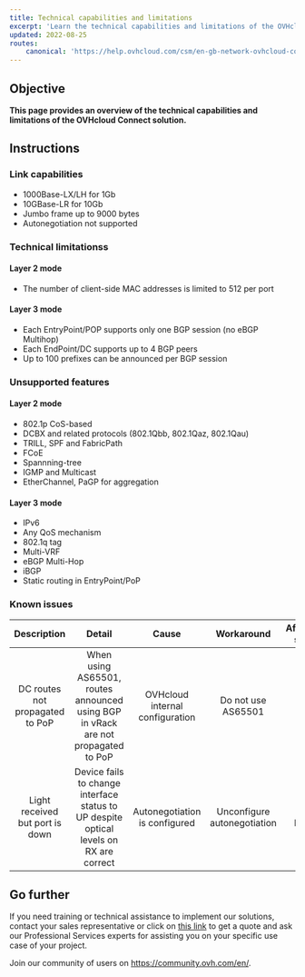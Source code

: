 ```yaml
---
title: Technical capabilities and limitations
excerpt: 'Learn the technical capabilities and limitations of the OVHcloud Connect solution'
updated: 2022-08-25
routes:
    canonical: 'https://help.ovhcloud.com/csm/en-gb-network-ovhcloud-connect-limits?id=kb_article_view&sysparm_article=KB0045259'
---
```



## Objective

**This page provides an overview of the technical capabilities and limitations of the OVHcloud Connect solution.**

## Instructions

### Link capabilities

- 1000Base-LX/LH for 1Gb
- 10GBase-LR for 10Gb
- Jumbo frame up to 9000 bytes
- Autonegotiation not supported

### Technical limitationss

#### Layer 2 mode

- The number of client-side MAC addresses is limited to 512 per port

#### Layer 3 mode

- Each EntryPoint/POP supports only one BGP session (no eBGP Multihop)
- Each EndPoint/DC supports up to 4 BGP peers
- Up to 100 prefixes can be announced per BGP session

### Unsupported features

#### Layer 2 mode

- 802.1p CoS-based
- DCBX and related protocols (802.1Qbb, 802.1Qaz, 802.1Qau)
- TRILL, SPF and FabricPath
- FCoE
- Spannning-tree
- IGMP and Multicast
- EtherChannel, PaGP for aggregation

#### Layer 3 mode

- IPv6
- Any QoS mechanism
- 802.1q tag
- Multi-VRF
- eBGP Multi-Hop
- iBGP
- Static routing in EntryPoint/PoP

### Known issues

| Description | Detail | Cause | Workaround | Affected sites |
|:-----:|:------:|:-----:|:----------:|:--------------:|
| DC routes not propagated to PoP | When using AS65501, routes announced using BGP in vRack are not propagated to PoP | OVHcloud internal configuration | Do not use AS65501 | ALL |
| Light received but port is down | Device fails to change interface status to UP despite optical levels on RX are correct | Autonegotiation is configured | Unconfigure autonegotiation | ALL PoPs |

## Go further

If you need training or technical assistance to implement our solutions, contact your sales representative or click on [this link](https://www.ovhcloud.com/es/professional-services/) to get a quote and ask our Professional Services experts for assisting you on your specific use case of your project.

Join our community of users on <https://community.ovh.com/en/>.
